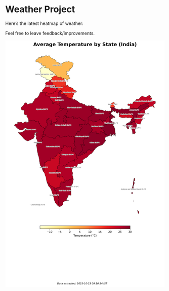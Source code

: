 # Weather Project

Here’s the latest heatmap of weather:

Feel free to leave feedback/improvements.

![India Heatmap](docs/assets/india_heatmap.png?v=F9A3B4)
